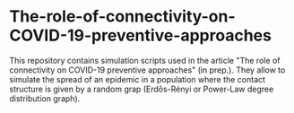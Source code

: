 # The-role-of-connectivity-on-COVID-19-preventive-approaches

This repository contains simulation scripts used in the article "The role of connectivity on COVID-19 preventive approaches" (in prep.). 
They allow to simulate the spread of an epidemic in a population where the contact structure is given by a random grap (Erdős-Rényi or Power-Law degree distribution graph).
